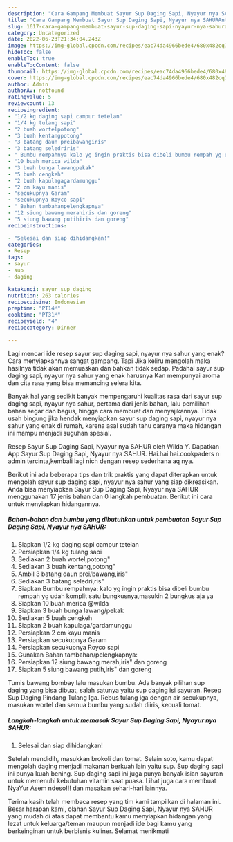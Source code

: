 ```yaml
---
description: "Cara Gampang Membuat Sayur Sup Daging Sapi, Nyayur nya SAHURAnti Ribet"
title: "Cara Gampang Membuat Sayur Sup Daging Sapi, Nyayur nya SAHURAnti Ribet"
slug: 1617-cara-gampang-membuat-sayur-sup-daging-sapi-nyayur-nya-sahuranti-ribet
category: Uncategorized
date: 2022-06-23T21:34:04.243Z
image: https://img-global.cpcdn.com/recipes/eac74da4966bede4/680x482cq70/sayur-sup-daging-sapi-nyayur-nya-sahur-foto-resep-utama.jpg
hideToc: false
enableToc: true
enableTocContent: false
thumbnail: https://img-global.cpcdn.com/recipes/eac74da4966bede4/680x482cq70/sayur-sup-daging-sapi-nyayur-nya-sahur-foto-resep-utama.jpg
cover: https://img-global.cpcdn.com/recipes/eac74da4966bede4/680x482cq70/sayur-sup-daging-sapi-nyayur-nya-sahur-foto-resep-utama.jpg
author: Admin
authorAv: notfound
ratingvalue: 5
reviewcount: 13
recipeingredient:
- "1/2 kg daging sapi campur tetelan"
- "1/4 kg tulang sapi"
- "2 buah wortelpotong"
- "3 buah kentangpotong"
- "3 batang daun preibawangiris"
- "3 batang seledriris"
- " Bumbu rempahnya kalo yg ingin praktis bisa dibeli bumbu rempah yg udah komplit satu bungkusnyamasukin 2 bungkus aja ya"
- "10 buah merica wilda"
- "3 buah bunga lawangpekak"
- "5 buah cengkeh"
- "2 buah kapulagagardamunggu"
- "2 cm kayu manis"
- "secukupnya Garam"
- "secukupnya Royco sapi"
- " Bahan tambahanpelengkapnya"
- "12 siung bawang merahiris dan goreng"
- "5 siung bawang putihiris dan goreng"
recipeinstructions:

- "Selesai dan siap dihidangkan!"
categories:
- Resep
tags:
- sayur
- sup
- daging

katakunci: sayur sup daging 
nutrition: 263 calories
recipecuisine: Indonesian
preptime: "PT14M"
cooktime: "PT31M"
recipeyield: "4"
recipecategory: Dinner

---
```



Lagi mencari ide resep sayur sup daging sapi, nyayur nya sahur yang enak? Cara menyiapkannya sangat gampang. Tapi Jika keliru mengolah maka hasilnya tidak akan memuaskan dan bahkan tidak sedap. Padahal sayur sup daging sapi, nyayur nya sahur yang enak harusnya Kan mempunyai aroma dan cita rasa yang bisa memancing selera kita.


Banyak hal yang sedikit banyak mempengaruhi kualitas rasa dari sayur sup daging sapi, nyayur nya sahur, pertama dari jenis bahan, lalu pemilihan bahan segar dan bagus, hingga cara membuat dan menyajikannya. Tidak usah bingung jika hendak menyiapkan sayur sup daging sapi, nyayur nya sahur yang enak di rumah, karena asal sudah tahu caranya maka hidangan ini mampu menjadi suguhan spesial.

Resep Sayur Sup Daging Sapi, Nyayur nya SAHUR oleh Wilda Y. Dapatkan App Sayur Sup Daging Sapi, Nyayur nya SAHUR. Hai.hai.hai.cookpaders n admin tercinta,kembali lagi nich dengan resep sederhana aq nya.


Berikut ini ada beberapa tips dan trik praktis yang dapat diterapkan untuk mengolah sayur sup daging sapi, nyayur nya sahur yang siap dikreasikan. Anda bisa menyiapkan Sayur Sup Daging Sapi, Nyayur nya SAHUR menggunakan 17 jenis bahan dan 0 langkah pembuatan. Berikut ini cara untuk menyiapkan hidangannya.

<!--inarticleads1-->

##### Bahan-bahan dan bumbu yang dibutuhkan untuk pembuatan Sayur Sup Daging Sapi, Nyayur nya SAHUR:

1. Siapkan 1/2 kg daging sapi campur tetelan
1. Persiapkan 1/4 kg tulang sapi
1. Sediakan 2 buah wortel,potong&#34;
1. Sediakan 3 buah kentang,potong&#34;
1. Ambil 3 batang daun prei/bawang,iris&#34;
1. Sediakan 3 batang seledri,ris&#34;
1. Siapkan  Bumbu rempahnya: kalo yg ingin praktis bisa dibeli bumbu rempah yg udah komplit satu bungkusnya,masukin 2 bungkus aja ya
1. Siapkan 10 buah merica @wilda
1. Siapkan 3 buah bunga lawang/pekak
1. Sediakan 5 buah cengkeh
1. Siapkan 2 buah kapulaga/gardamunggu
1. Persiapkan 2 cm kayu manis
1. Persiapkan secukupnya Garam
1. Persiapkan secukupnya Royco sapi
1. Gunakan  Bahan tambahan/pelengkapnya:
1. Persiapkan 12 siung bawang merah,iris&#34; dan goreng
1. Siapkan 5 siung bawang putih,iris&#34; dan goreng


Tumis bawang bombay lalu masukan bumbu. Ada banyak pilihan sup daging yang bisa dibuat, salah satunya yaitu sup daging isi sayuran. Resep Sup Daging Pindang Tulang Iga. Rebus tulang iga dengan air secukupnya, masukan wortel dan semua bumbu yang sudah diiris, kecuali tomat. 

<!--inarticleads2-->

##### Langkah-langkah untuk memasak Sayur Sup Daging Sapi, Nyayur nya SAHUR:


1. Selesai dan siap dihidangkan!

Setelah mendidih, masukkan brokoli dan tomat. Selain soto, kamu dapat mengolah daging menjadi makanan berkuah lain yaitu sup. Sup daging sapi ini punya kuah bening. Sup daging sapi ini juga punya banyak isian sayuran untuk memenuhi kebutuhan vitamin saat puasa. Lihat juga cara membuat NyaYur Asem ndeso!!! dan masakan sehari-hari lainnya. 

Terima kasih telah membaca resep yang tim kami tampilkan di halaman ini. Besar harapan kami, olahan Sayur Sup Daging Sapi, Nyayur nya SAHUR yang mudah di atas dapat membantu kamu menyiapkan hidangan yang lezat untuk keluarga/teman maupun menjadi ide bagi kamu yang berkeinginan untuk berbisnis kuliner. Selamat menikmati
